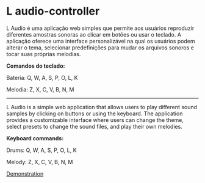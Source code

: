 # L audio-controller

L Audio é uma aplicação web simples que permite aos usuários reproduzir diferentes amostras sonoras ao clicar em botões ou usar o teclado. A aplicação oferece uma interface personalizável na qual os usuários podem alterar o tema, selecionar predefinições para mudar os arquivos sonoros e tocar suas próprias melodias.

<b>Comandos do teclado:</b>

Bateria: Q, W, A, S, P, O, L, K

Melodia: Z, X, C, V, B, N, M

________________________________________________________________________________________________________________________________

L Audio is a simple web application that allows users to play different sound samples by clicking on buttons or using the keyboard. The application provides a customizable interface where users can change the theme, select presets to change the sound files, and play their own melodies.
    
<b>Keyboard commands:</b>

Drums: Q, W, A, S, P, O, L, K

Melody: Z, X, C, V, B, N, M



[Demonstration](https://github.com/ehliexplore/L-audio-controller/assets/48739895/d974be90-5aa0-48f3-a1c9-33bc5f7b9b87)




